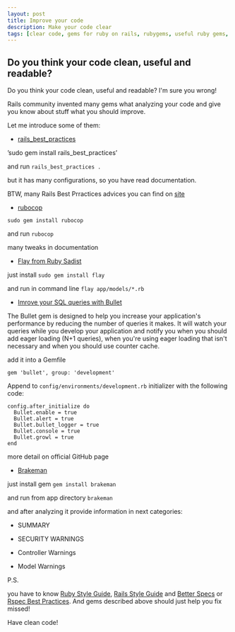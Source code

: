 ```yaml
---
layout: post
title: Improve your code
description: Make your code clear
tags: [clear code, gems for ruby on rails, rubygems, useful ruby gems, bullet game rails]
---
```


Do you think your code clean, useful and readable?
-

Do you think your code clean, useful and readable?
I'm sure you wrong!

Rails community invented many gems what analyzing your code and give you know about stuff what you should improve.

Let me introduce some of them:

* [rails_best_practices](https://github.com/railsbp/rails_best_practices)

’sudo gem install rails_best_practices’

and run `rails_best_practices .`

but it has many configurations, so you have read documentation.

BTW, many Rails Best Prractices advices you can find on [site](http://rails-bestpractices.com/)


* [rubocop](https://github.com/bbatsov/rubocop)

`sudo gem install rubocop`

and run `rubocop`

many tweaks in documentation


* [Flay from Ruby Sadist](http://ruby.sadi.st/Flay.html)

just install `sudo gem install flay`

and run in command line `flay app/models/*.rb`


* [Imrove your SQL queries with Bullet](https://github.com/flyerhzm/bullet)

The Bullet gem is designed to help you increase your application's performance by reducing the number
of queries it makes. It will watch your queries while you develop your application and notify
you when you should add eager loading (N+1 queries), when you're using eager loading that isn't
necessary and when you should use counter cache.

add it into a Gemfile

`gem 'bullet', group: 'development'`

Append to `config/environments/development.rb` initializer with the following code:

    config.after_initialize do
      Bullet.enable = true
      Bullet.alert = true
      Bullet.bullet_logger = true
      Bullet.console = true
      Bullet.growl = true
    end

more detail on official GitHub page

* [Brakeman](https://github.com/presidentbeef/brakeman)

just install gem `gem install brakeman`

and run from app directory `brakeman`

and after analyzing it provide information in next categories:

- SUMMARY

- SECURITY WARNINGS

- Controller Warnings

- Model Warnings


P.S.

you have to know [Ruby Style Guide](https://github.com/bbatsov/ruby-style-guide), [Rails Style Guide](https://github.com/bbatsov/rails-style-guide) and [Better Specs](http://betterspecs.org/) or [Rspec Best Practices](https://github.com/abinoda/rspec-best-practices). And gems described above should just help you fix missed!

Have clean code!
